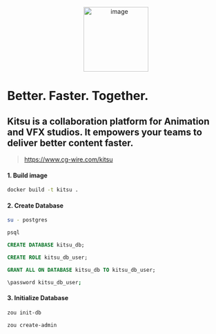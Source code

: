 <p align="center">
  <img src="https://www.cg-wire.com/_nuxt/logo-kitsu.de716c4b.png" alt="image" width="150" height="auto">
</p>

Better. Faster. Together.
=
Kitsu is a collaboration platform for Animation and VFX studios. It empowers your teams to deliver better content faster.
---
> https://www.cg-wire.com/kitsu

#### 1. Build image
```bash
docker build -t kitsu .
```

#### 2. Create Database
```bash
su - postgres
```
```bash
psql
```
```sql
CREATE DATABASE kitsu_db;
```
```sql
CREATE ROLE kitsu_db_user;
```
```sql
GRANT ALL ON DATABASE kitsu_db TO kitsu_db_user;
```
```bash
\password kitsu_db_user;
```

#### 3. Initialize Database
```bash
zou init-db
```
```bash
zou create-admin
```
